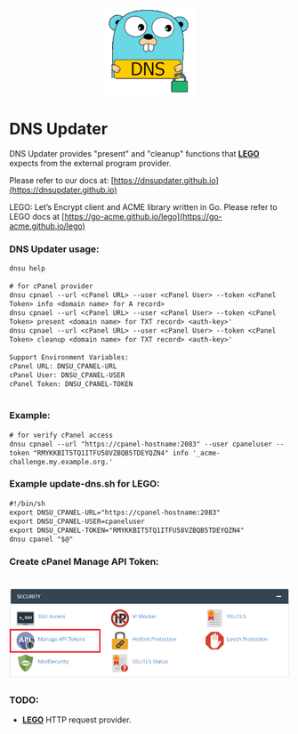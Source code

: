 <p align="center">
  <img src="https://github.com/dnsupdater/dnsupdater/raw/main/doc/dns_updater.png">
</p>

# DNS Updater

DNS Updater provides "present" and "cleanup" functions that [**LEGO**](https://go-acme.github.io/lego) expects from the external program provider.

Please refer to our docs at: [https://dnsupdater.github.io](https://dnsupdater.github.io)

LEGO: Let’s Encrypt client and ACME library written in Go.
Please refer to LEGO docs at [https://go-acme.github.io/lego](https://go-acme.github.io/lego)

### DNS Updater usage:

```
dnsu help

# for cPanel provider
dnsu cpnael --url <cPanel URL> --user <cPanel User> --token <cPanel Token> info <domain name> for A record>
dnsu cpnael --url <cPanel URL> --user <cPanel User> --token <cPanel Token> present <domain name> for TXT record> <auth-key>'
dnsu cpnael --url <cPanel URL> --user <cPanel User> --token <cPanel Token> cleanup <domain name> for TXT record> <auth-key>'

Support Environment Variables:
cPanel URL: DNSU_CPANEL-URL 
cPanel User: DNSU_CPANEL-USER  
cPanel Token: DNSU_CPANEL-TOKEN 
	
```
### Example:
```
# for verify cPanel access
dnsu cpnael --url "https://cpanel-hostname:2083" --user cpaneluser --token "RMYKKBIT5TQ1ITFU58VZBQB5TDEYQZN4" info '_acme-challenge.my.example.org.'
```

### Example update-dns.sh for LEGO:
```
#!/bin/sh
export DNSU_CPANEL-URL="https://cpanel-hostname:2083"
export DNSU_CPANEL-USER=cpaneluser
export DNSU_CPANEL-TOKEN="RMYKKBIT5TQ1ITFU58VZBQB5TDEYQZN4"
dnsu cpanel "$@"
```


### Create cPanel Manage API Token:
# ![cPanel](./doc/cpanel1.png)


### TODO:
- [**LEGO**](https://go-acme.github.io/lego/dns/httpreq/) HTTP request provider.
